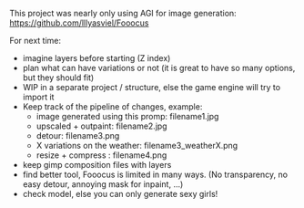This project was nearly only using AGI for image generation: https://github.com/lllyasviel/Fooocus 

For next time:
- imagine layers before starting (Z index)
- plan what can have variations or not (it is great to have so many options, but they should fit)
- WIP in a separate project / structure, else the game engine will try to import it
- Keep track of the pipeline of changes, example:
    - image generated using this promp: filename1.jpg
    - upscaled + outpaint: filename2.jpg
    - detour: filename3.png
    - X variations on the weather: filename3_weatherX.png 
    - resize + compress : filename4.png
- keep gimp composition files with layers
- find better tool, Fooocus is limited in many ways. (No transparency, no easy detour, annoying mask for inpaint,  ...)
- check model, else you can only generate sexy girls!
